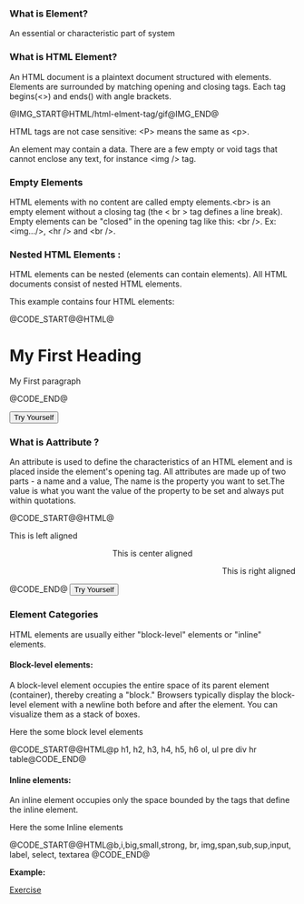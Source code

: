 <h3>What is Element?</h3>
<p> An essential or characteristic part of system </p>

<h3>What is HTML Element?</h3>
<p> An HTML document is a plaintext document structured with elements. Elements are surrounded by matching opening and closing tags. 
Each tag begins(<>) and ends(</>) with angle brackets.</p>

@IMG_START@HTML/html-elment-tag/gif@IMG_END@

<p>HTML tags are not case sensitive: <<span>P></span> means the same as <<span>p></span>.</p>
<p>An element may contain a data. There are a few empty or void  tags that cannot enclose any text, for instance &lt;img /&gt; tag.</p>


<h3>Empty Elements</h3>
<p>HTML elements with no content are called empty elements.&lt;br&gt; is an empty element without a closing tag (the &lt; br &gt; tag defines a line break).	Empty elements can be "closed" in the opening tag like this: &lt;br /&gt;.
Ex:  <<span>img.../></span>, <<span>hr /></span> and <<span>br /></span>.
</p>

<h3>Nested HTML Elements :</h3>
<p>HTML elements can be nested (elements can contain elements). All HTML documents consist of nested HTML elements.</p>
<p>This example contains four HTML elements:</p>
@CODE_START@@HTML@<!DOCTYPE html>
<html>
	<body>
		<h1>My First Heading</h1>
		<p>My First paragraph</p>
	</body>
</html>
@CODE_END@

<button type="button" id="htmlelecode1" class="cws-button border-radius bt-color-3 pull-right" ng-click="tryYourSelf('htmlelecode1')">Try Yourself</button>

<h3> What is Aattribute ?</h3>
<p>An attribute is used to define the characteristics of an HTML element and is placed inside the element's opening tag. All attributes are made up of two parts - a name and a value, The name is the property you want to set.The value is what you want the value of the property to be set and always put within quotations. </p>

@CODE_START@@HTML@<!DOCTYPE html>
<html>
	<body>
		<p align = "left">This is left aligned</p> 
		<p align = "center">This is center aligned</p> 
		<p align = "right">This is right aligned</p>
	</body>
</html>
@CODE_END@
<button type="button" id="htmlelecode2" class="cws-button border-radius bt-color-3 pull-right" ng-click="tryYourSelf('htmlelecode2')">Try Yourself</button>

<h3>Element Categories</h3>
<p>HTML elements are usually either "block-level" elements or "inline" elements.</p>

<h4> Block-level elements:</h4>
<p> A block-level element occupies the entire space of its parent element (container), thereby creating a "block." Browsers typically display the block-level element with a newline both before and after the element. You can visualize them as a stack of boxes.</p>

<p>Here the some block level elements</p>
@CODE_START@@HTML@p
h1, h2, h3, h4, h5, h6
ol, ul 
pre
div
hr
table@CODE_END@

<h4> Inline elements:</h4>
<p>An inline element occupies only the space bounded by the tags that define the inline element.</p>

<p>Here the some Inline elements</p>
@CODE_START@@HTML@b,i,big,small,strong, br, img,span,sub,sup,input, label, select, textarea
@CODE_END@

<div class="row">
	<p><b>Example:</b></p>
	<a class="cws-button border-radius bt-color-3 pull-right" target="_blank" href="project/download/HTML/HTML_Elements"> Exercise </a>
</div>	

